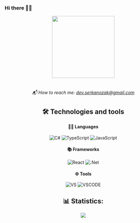 ### Hi there 👋🏻

<div align="center">
  <img src="https://media.giphy.com/media/v1.Y2lkPTc5MGI3NjExaTVubjc3bDM2bzczbjFvd2R3dW1iZzdzM2Rha3NzbG9zN3RzYWQ1diZlcD12MV9pbnRlcm5hbF9naWZfYnlfaWQmY3Q9cw/gjrYDwbjnK8x36xZIO/giphy.gif" width="200"/>
<div><br/>
  
###### 📬 How to reach me: dev.serkanozak@gmail.com

## 🛠 Technologies and tools
#### 🧑‍💻 Languages
![C#](https://camo.githubusercontent.com/d58a6cd3b5c93f62187f2219c9c18f74301b3262ce316c2c61c34495d1ed48b1/68747470733a2f2f696d672e736869656c64732e696f2f62616467652f432532332d626c61636b3f267374796c653d666c61742d737175617265266c6f676f3d632d7368617270)  ![TypeScript](https://camo.githubusercontent.com/ed349da9852af31e396dd435a79d4022acedaec9f42b011a3075229b0a5049f0/68747470733a2f2f696d672e736869656c64732e696f2f62616467652f2d547970655363726970742d626c61636b3f7374796c653d666c61742d737175617265266c6f676f3d54797065536372697074) ![JavaScript](https://camo.githubusercontent.com/6eee5f6e83f1fdb987a4a5707fb989fc10646367244e505ee289b93909c78932/68747470733a2f2f696d672e736869656c64732e696f2f62616467652f2d4a6176615363726970742d626c61636b3f7374796c653d666c61742d737175617265266c6f676f3d6a617661736372697074) 
#### 📚 Frameworks
![React](https://camo.githubusercontent.com/13b1a42236e8012eb2e17e8c2c5ad7860e63538ac912b31846286358cd9fc44f/68747470733a2f2f696d672e736869656c64732e696f2f62616467652f2d52656163742e6a732d626c61636b3f7374796c653d666c61742d737175617265266c6f676f3d7265616374)
![.Net](https://camo.githubusercontent.com/d4c84a20a7e9c2f356e75d6d35a5dc3581310dbc6192a307c8cab9a94ba27e02/68747470733a2f2f696d672e736869656c64732e696f2f62616467652f2e4e45542d626c61636b3f267374796c653d666c61742d737175617265266c6f676f3d2e6e6574)
#### ⚙️ Tools
![VS](https://camo.githubusercontent.com/86f0e28a1f94eb8474b2fc953f46b89ba1de909b3f20be3caac999384a028bb7/68747470733a2f2f696d672e736869656c64732e696f2f62616467652f56532d626c61636b3f267374796c653d666f722d7468652d6261646765266c6f676f3d76697375616c2d73747564696f2d636f6465266c6f676f436f6c6f723d7768697465)
![VSCODE](https://camo.githubusercontent.com/d11c565f2f7885c1244f0a32ac3e5c4a6233cb48ccbf9193aad35814b0537502/68747470733a2f2f696d672e736869656c64732e696f2f62616467652f5653436f64652d626c61636b3f267374796c653d666f722d7468652d6261646765266c6f676f3d76697375616c2d73747564696f2d636f6465)

## 📊 Statistics:
![](https://github-readme-stats.vercel.app/api?username=serkanozak&theme=onedark&hide_border=false&include_all_commits=true&count_private=true)<br/>
